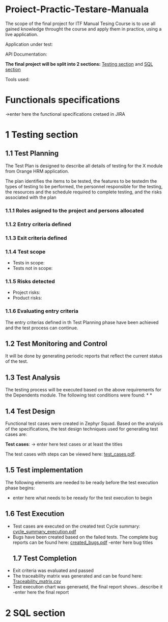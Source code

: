 # Proiect-Practic-Testare-Manuala
The scope of the final project for ITF Manual Tesing Course is to  use all gained knowledge throught the course and apply them in practice, using a live application.

Application under test:

API Documentation:

**The final project will be split into 2 sections:** [Testing section]() and [SQL section]()

Tools used:

# Functionals specifications
->enter here the functional specifications cretaed in JIRA
# 1 Testing section
## 1.1 Test Planning
The Test Plan is designed to describe all details of testing for the X module from Orange HRM application.

The plan identifies the items to be tested, the features to be testedm the types of testing to be performed, the personnel responsible for the testing, the resources and the schedule required to complete testing, and the risks associated with the plan
### 1.1.1 Roles asigned to the project and persons allocated
### 1.1.2 Entry criteria defined
### 1.1.3 Exit criteria defined
### 1.1.4 Test scope
* Tests in scope:
* Tests not in scope:
### 1.1.5 Risks detected
* Project risks:
* Product risks:
### 1.1.6 Evaluating entry criteria
The entry criterias defined in th Test Planning phase have been achieved and the test process can continue.
 ## 1.2 Test Monitoring and Control
 It will be done by generating periodic reports that reflect the current status of the test.
## 1.3 Test Analysis
The testing process will be executed based on the above  requirements for the Dependents module. The following test conditions were found: 
*
*
## 1.4 Test Design
 Functional test cases were created in Zephyr Squad. Based on the analysis of the specifications, the  test design techniques used for generating test cases are:

**Test cases**: -> enter here test cases or at least the titles

The test cases with steps can be viewed here: [test_cases.pdf]().
## 1.5 Test implementation
 The following elements are needed to be ready before the test execution phase begins:
* enter here what needs to be reeady for the test execution  to begin
## 1.6 Test Execution
* Test cases are executed on the created test Cycle summary: [cycle_summary_execution.pdf]()
* Bugs have been created based on the failed tests. The complete bug reports can be found here: [created_bugs.pdf]()
  -enter here bug titles
  ## 1.7 Test Completion
* Exit criteria was evaluated and passed
* The traceability matrix was generated and can be found here: [Traceability_matrix.csv]()
* Test execution chart was generaetd, the final report shows...describe it
-enter here the final report
# 2 SQL section
